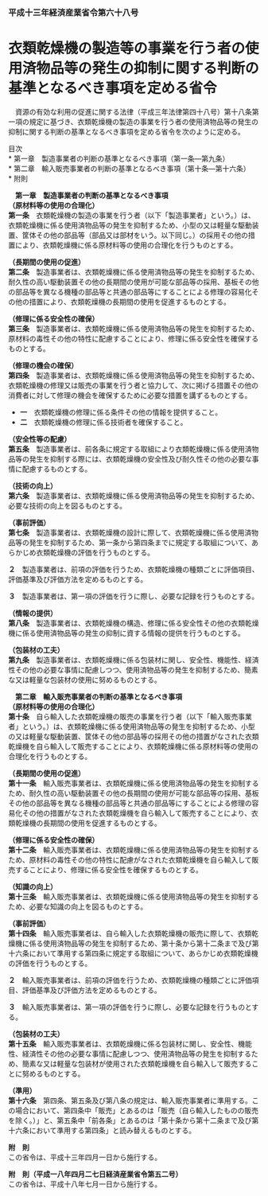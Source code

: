 ### 平成十三年経済産業省令第六十八号  
# 衣類乾燥機の製造等の事業を行う者の使用済物品等の発生の抑制に関する判断の基準となるべき事項を定める省令  
　資源の有効な利用の促進に関する法律（平成三年法律第四十八号）第十八条第一項の規定に基づき、衣類乾燥機の製造の事業を行う者の使用済物品等の発生の抑制に関する判断の基準となるべき事項を定める省令を次のように定める。  
  
目次  
	* 第一章　製造事業者の判断の基準となるべき事項（第一条―第九条）  
	* 第二章　輸入販売事業者の判断の基準となるべき事項（第十条―第十六条）  
	* 附則  
  
&emsp;**第一章　製造事業者の判断の基準となるべき事項**  
**（原材料等の使用の合理化）**  
**第一条**　衣類乾燥機の製造の事業を行う者（以下「製造事業者」という。）は、衣類乾燥機に係る使用済物品等の発生を抑制するため、小型の又は軽量な駆動装置、筐体その他の部品等（部品又は部材をいう。以下同じ。）の採用その他の措置により、衣類乾燥機に係る原材料等の使用の合理化を行うものとする。  
  
**（長期間の使用の促進）**  
**第二条**　製造事業者は、衣類乾燥機に係る使用済物品等の発生を抑制するため、耐久性の高い駆動装置その他の長期間の使用が可能な部品等の採用、基板その他の部品等を異なる機種の部品等と共通の部品等にすることによる修理の容易化その他の措置により、衣類乾燥機の長期間の使用を促進するものとする。  
  
**（修理に係る安全性の確保）**  
**第三条**　製造事業者は、衣類乾燥機に係る使用済物品等の発生を抑制するため、原材料の毒性その他の特性に配慮することにより、修理に係る安全性を確保するものとする。  
  
**（修理の機会の確保）**  
**第四条**　製造事業者は、衣類乾燥機に係る使用済物品等の発生を抑制するため、衣類乾燥機の修理又は販売の事業を行う者と協力して、次に掲げる措置その他の消費者に対して修理の機会を確保するために必要な措置を講ずるものとする。  
* **一**　衣類乾燥機の修理に係る条件その他の情報を提供すること。  
* **二**　衣類乾燥機の修理に係る技術者を確保すること。  
  
**（安全性等の配慮）**  
**第五条**　製造事業者は、前各条に規定する取組により衣類乾燥機に係る使用済物品等の発生を抑制する際には、衣類乾燥機の安全性及び耐久性その他の必要な事情に配慮するものとする。  
  
**（技術の向上）**  
**第六条**　製造事業者は、衣類乾燥機に係る使用済物品等の発生を抑制するため、必要な技術の向上を図るものとする。  
  
**（事前評価）**  
**第七条**　製造事業者は、衣類乾燥機の設計に際して、衣類乾燥機に係る使用済物品等の発生を抑制するため、第一条から第四条までに規定する取組について、あらかじめ衣類乾燥機の評価を行うものとする。  
  
**２**　製造事業者は、前項の評価を行うため、衣類乾燥機の種類ごとに評価項目、評価基準及び評価方法を定めるものとする。  
  
**３**　製造事業者は、第一項の評価を行うに際し、必要な記録を行うものとする。  
  
**（情報の提供）**  
**第八条**　製造事業者は、衣類乾燥機の構造、修理に係る安全性その他の衣類乾燥機に係る使用済物品等の発生の抑制に資する情報の提供を行うものとする。  
  
**（包装材の工夫）**  
**第九条**　製造事業者は、衣類乾燥機に係る包装材に関し、安全性、機能性、経済性その他の必要な事情に配慮しつつ、使用済物品等の発生を抑制するため、簡素な又は軽量な包装材の使用に努めるものとする。  
  
&emsp;**第二章　輸入販売事業者の判断の基準となるべき事項**  
**（原材料等の使用の合理化）**  
**第十条**　自ら輸入した衣類乾燥機の販売の事業を行う者（以下「輸入販売事業者」という。）は、衣類乾燥機に係る使用済物品等の発生を抑制するため、小型の又は軽量な駆動装置、筐体その他の部品等の採用その他の措置がなされた衣類乾燥機を自ら輸入して販売することにより、衣類乾燥機に係る原材料等の使用の合理化を行うものとする。  
  
**（長期間の使用の促進）**  
**第十一条**　輸入販売事業者は、衣類乾燥機に係る使用済物品等の発生を抑制するため、耐久性の高い駆動装置その他の長期間の使用が可能な部品等の採用、基板その他の部品等を異なる機種の部品等と共通の部品等にすることによる修理の容易化その他の措置がなされた衣類乾燥機を自ら輸入して販売することにより、衣類乾燥機の長期間の使用を促進するものとする。  
  
**（修理に係る安全性の確保）**  
**第十二条**　輸入販売事業者は、衣類乾燥機に係る使用済物品等の発生を抑制するため、原材料の毒性その他の特性に配慮がなされた衣類乾燥機を自ら輸入して販売することにより、修理に係る安全性を確保するものとする。  
  
**（知識の向上）**  
**第十三条**　輸入販売事業者は、衣類乾燥機に係る使用済物品等の発生を抑制するため、必要な知識の向上を図るものとする。  
  
**（事前評価）**  
**第十四条**　輸入販売事業者は、自ら輸入した衣類乾燥機の販売に際して、衣類乾燥機に係る使用済物品等の発生を抑制するため、第十条から第十二条まで及び第十六条において準用する第四条に規定する取組について、あらかじめ衣類乾燥機の評価を行うものとする。  
  
**２**　輸入販売事業者は、前項の評価を行うため、衣類乾燥機の種類ごとに評価項目、評価基準及び評価方法を定めるものとする。  
  
**３**　輸入販売事業者は、第一項の評価を行うに際し、必要な記録を行うものとする。  
  
**（包装材の工夫）**  
**第十五条**　輸入販売事業者は、衣類乾燥機に係る包装材に関し、安全性、機能性、経済性その他の必要な事情に配慮しつつ、使用済物品等の発生を抑制するため、簡素な又は軽量な包装材が使用された衣類乾燥機を自ら輸入して販売することに努めるものとする。  
  
**（準用）**  
**第十六条**　第四条、第五条及び第八条の規定は、輸入販売事業者に準用する。この場合において、第四条中「販売」とあるのは「販売（自ら輸入したものの販売を除く。）」と、第五条中「前各条」とあるのは「第十条から第十二条まで及び第十六条において準用する第四条」と読み替えるものとする。  
  
**附　則**  
この省令は、平成十三年四月一日から施行する。  
  
**附　則（平成一八年四月二七日経済産業省令第五二号）**  
この省令は、平成十八年七月一日から施行する。  
  
